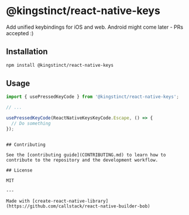 # @kingstinct/react-native-keys

Add unified keybindings for iOS and web. Android might come later - PRs accepted :)

## Installation

```sh
npm install @kingstinct/react-native-keys
```

## Usage

```ts
import { usePressedKeyCode } from '@kingstinct/react-native-keys';

// ...

usePressedKeyCode(ReactNativeKeysKeyCode.Escape, () => {
  // Do something
});
```
```

## Contributing

See the [contributing guide](CONTRIBUTING.md) to learn how to contribute to the repository and the development workflow.

## License

MIT

---

Made with [create-react-native-library](https://github.com/callstack/react-native-builder-bob)
